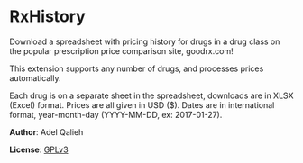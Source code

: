 # RxHistory

Download a spreadsheet with pricing history for drugs in a drug class on the
popular prescription price comparison site, goodrx.com!

This extension supports any number of drugs, and processes prices automatically.

Each drug is on a separate sheet in the spreadsheet, downloads are in XLSX
(Excel) format. Prices are all given in USD ($). Dates are in international
format, year-month-day (YYYY-MM-DD, ex: 2017-01-27).

**Author**: Adel Qalieh

**License**: [GPLv3](license.txt)
